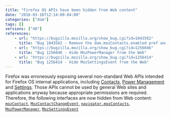 ```yaml
---
title: "Firefox OS APIs have been hidden from Web content"
date: "2016-03-16T12:14:00-04:00"
categories: ["dom"]
tags: []
versions: ["48"]
references:
    - url: "https://bugzilla.mozilla.org/show_bug.cgi?id=1043562"
      title: "Bug 1043562 - Remove the dom.mozContacts.enabled pref and hide the MozContact API from code with insufficient privileges"
    - url: "https://bugzilla.mozilla.org/show_bug.cgi?id=1256046"
      title: "Bug 1256046 - Hide MozPowerManager from the Web"
    - url: "https://bugzilla.mozilla.org/show_bug.cgi?id=1256414"
      title: "Bug 1256414 - Hide MozSettingsEvent from the Web"
---
```

Firefox was erroneously exposing several non-standard Web APIs intended for Firefox OS internal applications, including [Contacts](https://developer.mozilla.org/docs/Mozilla/Firefox_OS/API/Contacts_API), [Power Management](https://developer.mozilla.org/docs/Mozilla/Firefox_OS/API/Power_Management_API) and [Settings](https://developer.mozilla.org/docs/Mozilla/Firefox_OS/API/Settings_API). Those APIs cannot be used by general Web sites and applications anyway because appropriate permissions are required. Therefore, the following interfaces are now hidden from Web content: [`mozContact`](https://developer.mozilla.org/docs/Mozilla/Firefox_OS/API/MozContact), [`MozContactChangeEvent`](https://developer.mozilla.org/docs/Mozilla/Firefox_OS/API/MozContactChangeEvent), [`navigator.mozContacts`](https://developer.mozilla.org/docs/Web/API/Navigator/mozContacts), [`MozPowerManager`](https://developer.mozilla.org/docs/Mozilla/Firefox_OS/API/MozPowerManager), [`MozSettingsEvent`](https://developer.mozilla.org/docs/Mozilla/Firefox_OS/API/MozSettingsEvent)
